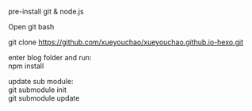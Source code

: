 pre-install git & node.js

Open git bash

git clone https://github.com/xueyouchao/xueyouchao.github.io-hexo.git

enter blog folder and run:  
npm install

update sub module:  
git submodule init  
git submodule update
